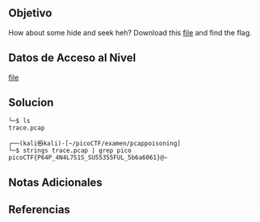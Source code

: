 ## Objetivo

How about some hide and seek heh? Download this [file](https://artifacts.picoctf.net/c/375/trace.pcap) and find the flag.

## Datos de Acceso al Nivel

 [file](https://artifacts.picoctf.net/c/375/trace.pcap)
## Solucion

```
└─$ ls
trace.pcap

┌──(kali㉿kali)-[~/picoCTF/examen/pcappoisoning]
└─$ strings trace.pcap | grep pico
picoCTF{P64P_4N4L7S1S_SU55355FUL_5b6a6061}@~

```

## Notas Adicionales



## Referencias
